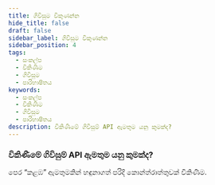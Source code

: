 ```yaml
---
title: ගිවිසුම විකුණන්න
hide_title: false
draft: false
sidebar_label: ගිවිසුම විකුණන්න
sidebar_position: 4
tags:
  - සංකල්ප
  - විකිණීම
  - ගිවිසුම
  - පාරිභාෂිතය
keywords:
  - සංකල්ප
  - විකිණීම
  - ගිවිසුම
  - පාරිභාෂිතය
description: විකිණීමේ ගිවිසුම් API ඇමතුම යනු කුමක්ද?
---
```


### විකිණීමේ ගිවිසුම් API ඇමතුම යනු කුමක්ද?

පෙර “කළඹ” ඇමතුමකින් හඳුනාගත් පරිදි කොන්ත්රාත්තුවක් විකිණීම.

